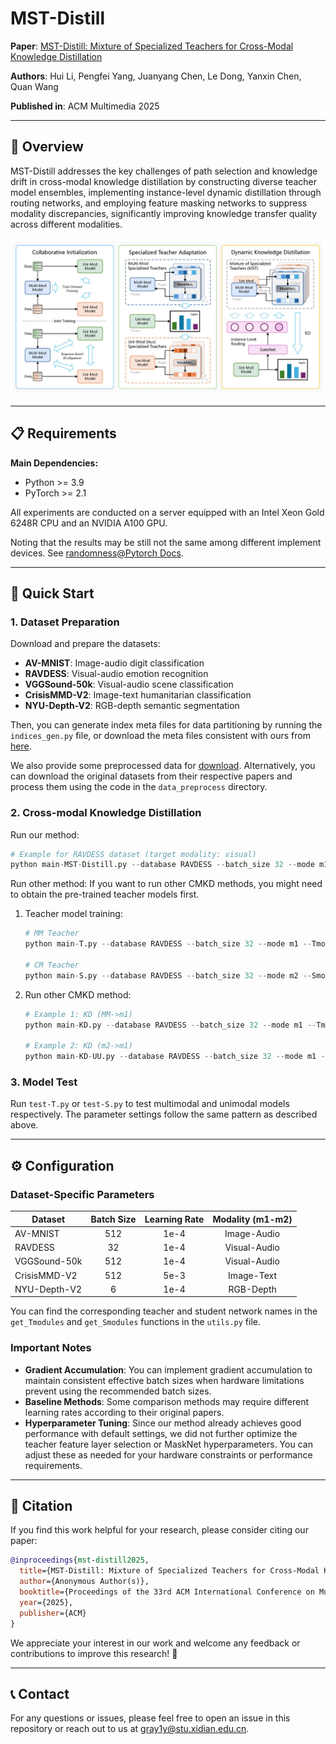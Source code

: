 # MST-Distill

**Paper**: [MST-Distill: Mixture of Specialized Teachers for Cross-Modal Knowledge Distillation]()

**Authors**: Hui Li, Pengfei Yang, Juanyang Chen, Le Dong, Yanxin Chen, Quan Wang

**Published in**: ACM Multimedia 2025

---

## 🎯 Overview

MST-Distill addresses the key challenges of path selection and knowledge drift in cross-modal knowledge distillation by constructing diverse teacher model ensembles, implementing instance-level dynamic distillation through routing networks, and employing feature masking networks to suppress modality discrepancies, significantly improving knowledge transfer quality across different modalities.

![Overall model architecture of ADCMT.](ims/Figs_framework.jpg)

---

## 📋 Requirements

**Main Dependencies:**

- Python >= 3.9
- PyTorch >= 2.1

All experiments are conducted on a server equipped with an Intel Xeon Gold 6248R CPU and an NVIDIA A100 GPU.

Noting that the results may be still not the same among different implement devices. See [randomness@Pytorch Docs](https://pytorch.org/docs/stable/notes/randomness.html).

---

## 🚀 Quick Start

### 1. Dataset Preparation

Download and prepare the datasets:

- **AV-MNIST**: Image-audio digit classification
- **RAVDESS**: Visual-audio emotion recognition
- **VGGSound-50k**: Visual-audio scene classification
- **CrisisMMD-V2**: Image-text humanitarian classification
- **NYU-Depth-V2**: RGB-depth semantic segmentation

Then, you can generate index meta files for data partitioning by running the `indices_gen.py` file, or download the meta files consistent with ours from [here](https://drive.google.com/drive/folders/11p7GQ9iazVogsImgPvsJjTWNXTCHYCD3?usp=sharing).

We also provide some preprocessed data for [download](https://drive.google.com/drive/folders/11p7GQ9iazVogsImgPvsJjTWNXTCHYCD3?usp=sharing). Alternatively, you can download the original datasets from their respective papers and process them using the code in the `data_preprocess` directory.

### 2. Cross-modal Knowledge Distillation

Run our method:

```python
# Example for RAVDESS dataset (target modality: visual)
python main-MST-Distill.py --database RAVDESS --batch_size 32 --mode m1 --Tmodel 'DSCNN-I' --Smodel 'VisualBranchNet' --AUXmodel 'AudioBranchNet'
```

Run other method:
If you want to run other CMKD methods, you might need to obtain the pre-trained teacher models first.

1. Teacher model training:

   ```python
   # MM Teacher
   python main-T.py --database RAVDESS --batch_size 32 --mode m1 --Tmodel 'DSCNN-I'
   
   # CM Teacher
   python main-S.py --database RAVDESS --batch_size 32 --mode m2 --Smodel 'AudioBranchNet'
   ```

2. Run other CMKD method:

   ```python
   # Example 1: KD (MM->m1)
   python main-KD.py --database RAVDESS --batch_size 32 --mode m1 --Tmodel 'DSCNN-I' --Smodel 'VisualBranchNet' --ckpt_name 'DSCNN-I_weights_file_path'
   
   # Example 2: KD (m2->m1)
   python main-KD-UU.py --database RAVDESS --batch_size 32 --mode m1 --Tmodel 'AudioBranchNet' --Smodel 'VisualBranchNet' --ckpt_name 'AudioBranchNet_weights_file_path'
   ```

### 3. Model Test

Run `test-T.py` or `test-S.py` to test multimodal and unimodal models respectively. The parameter settings follow the same pattern as described above.

---

## ⚙️ Configuration

### Dataset-Specific Parameters

| Dataset      | Batch Size | Learning Rate | Modality (m1-m2) |
| ------------ | :--------: | :-----------: | :--------------: |
| AV-MNIST     |    512     |     1e-4      |   Image-Audio    |
| RAVDESS      |     32     |     1e-4      |   Visual-Audio   |
| VGGSound-50k |    512     |     1e-4      |   Visual-Audio   |
| CrisisMMD-V2 |    512     |     5e-3      |    Image-Text    |
| NYU-Depth-V2 |     6      |     1e-4      |    RGB-Depth     |

You can find the corresponding teacher and student network names in the `get_Tmodules` and `get_Smodules` functions in the `utils.py` file.

### Important Notes

- **Gradient Accumulation**: You can implement gradient accumulation to maintain consistent effective batch sizes when hardware limitations prevent using the recommended batch sizes.
- **Baseline Methods**: Some comparison methods may require different learning rates according to their original papers.
- **Hyperparameter Tuning**: Since our method already achieves good performance with default settings, we did not further optimize the teacher feature layer selection or MaskNet hyperparameters. You can adjust these as needed for your hardware constraints or performance requirements.

---

## 📄 Citation

If you find this work helpful for your research, please consider citing our paper:

```bibtex
@inproceedings{mst-distill2025,
  title={MST-Distill: Mixture of Specialized Teachers for Cross-Modal Knowledge Distillation},
  author={Anonymous Author(s)},
  booktitle={Proceedings of the 33rd ACM International Conference on Multimedia},
  year={2025},
  publisher={ACM}
}
```

We appreciate your interest in our work and welcome any feedback or contributions to improve this research! 🙏

---

## 📞 Contact

For any questions or issues, please feel free to open an issue in this repository or reach out to us at [gray1y@stu.xidian.edu.cn](mailto:gray1y@stu.xidian.edu.cn).
